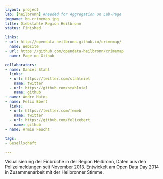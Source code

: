 ```yaml
---
layout: project
lab: [heilbronn] #needed for Aggregation on Lab-Page
imgname: hn-crimemap.jpg
title: Diebstähle Region Heilbronn
status: Finished

links:
- url: http://opendata-heilbronn.github.io/crimemap/
  name: Website
- url: https://github.com/opendata-heilbronn/crimemap
  name: Page on Github

collaborators:
- name: Daniel Stahl
  links:
  - url: https://twitter.com/stahlniel
    name: twitter
  - url: https://github.com/stahlniel
    name: github
- name: Andre Hatos
- name: Felix Ebert
  links:
  - url: https://twitter.com/femeb
    name: twitter
  - url: https://github.com/felixebert
    name: github
- name: Armin Feucht

tags:
- Gesellschaft

---
```


Visualisierung der Einbrüche in der Region Heilbronn, Daten aus den Polizeimeldungen seit November 2013. Entwickelt am Open Data Day 2014 in Zusammenarbeit mit der Heilbronner Stimme.

